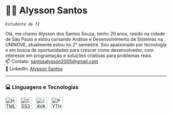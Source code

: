 # 👨‍💻 Alysson Santos
*`Estudante de TI`*

Olá, me chamo Alysson dos Santos Souza, tenho 20 anos, resido na cidade de São Paulo  e estou cursando Análise e Desenvolvimento de Sistemas na UNINOVE, atualmente estou no 2° semestre. Sou apaixonado por tecnologia e em busca de oportunidades para crescer como desenvolvedor, com interesse em programação e soluções criativas para problemas reais.<br>
📫 Contato: [santosalysson2005@gmail.com](santosalysson2005@gmail.com) <br>🔗 LinkedIn: [Alysson Santos](www.linkedin.com/in/alysson-santos-550158267)

---

### 💻 Linguagens e Tecnologias

<img
    align="left"
    alt="HTML5"
    width="35"
    title="HTML5"
    style="padding-right: 10px;"
    src="https://cdn.jsdelivr.net/gh/devicons/devicon@latest/icons/html5/html5-original.svg">

<img
    align="left"
    alt="CSS3"
    title="CSS3"
    width="35"
    style="padding-right: 10;"
    src="https://cdn.jsdelivr.net/gh/devicons/devicon@latest/icons/css3/css3-original.svg" alt="CSS3 Logo" width="100">

<img 
    align="left"
    alt="JAVA SCRIPT"
    title="JAVA SCRIPT"
    width="35"
    style="padding-right: 10;"
    src="https://cdn.jsdelivr.net/gh/devicons/devicon@latest/icons/javascript/javascript-original.svg" alt="JavaScript Logo" width="100">

<img 
    align="left"
    alt="PYTHON"
    title="PYTHON"
    width="35"
    style="padding-right: 10;"
    src="https://cdn.jsdelivr.net/gh/devicons/devicon@latest/icons/python/python-original.svg" alt="Python Logo" width="100">
